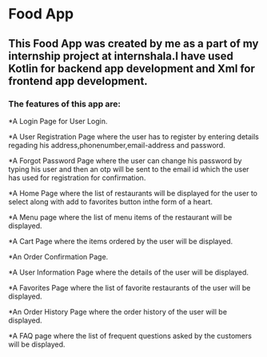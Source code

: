 # Food App

## This Food App was created by me as a part of my internship project at internshala.I have used Kotlin for backend app development and Xml for frontend app development.

### The features of this app are:

*A Login Page for User Login.

*A User Registration Page where the user has to register by entering details regading his address,phonenumber,email-address and password.

*A Forgot Password Page where the user can change his password by typing his user and then an otp will be sent to the email id which the user has used for registration for confirmation.

*A Home Page where the list of restaurants will be displayed for the user to select along with add to favorites button inthe form of a heart.

*A Menu page where the list of menu items of the restaurant will be displayed.

*A Cart Page where the items ordered by the user will be displayed.

*An Order Confirmation Page.

*A User Information Page where the details of the user will be displayed.

*A Favorites Page where the list of favorite restaurants of the user will be displayed.

*An Order History Page where the order history of the user will be displayed.

*A FAQ page where the list of frequent questions asked by the customers will be displayed.
